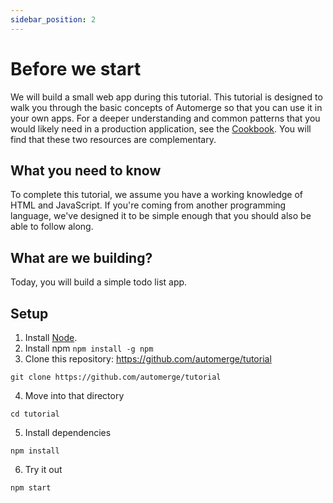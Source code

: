 ```yaml
---
sidebar_position: 2
---
```

# Before we start

We will build a small web app during this tutorial. This tutorial is designed to walk you through the basic concepts of Automerge so that you can use it in your own apps. For a deeper understanding and common patterns that you would likely need in a production application, see the [Cookbook](/docs/cookbook/modeling-data). You will find that these two resources are complementary.
 
## What you need to know

To complete this tutorial, we assume you have a working knowledge of HTML and JavaScript. If you're coming from another programming language, we've designed it to be simple enough that you should also be able to follow along.

## What are we building?

Today, you will build a simple todo list app.

## Setup

1. Install [Node](https://nodejs.org/en/download/).
2. Install npm `npm install -g npm`
3. Clone this repository: https://github.com/automerge/tutorial

```
git clone https://github.com/automerge/tutorial
``` 

4. Move into that directory

```
cd tutorial
```

5. Install dependencies

```
npm install
```

6. Try it out

```
npm start
```
